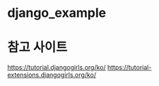 # django_example
# 참고 사이트
https://tutorial.djangogirls.org/ko/
https://tutorial-extensions.djangogirls.org/ko/

